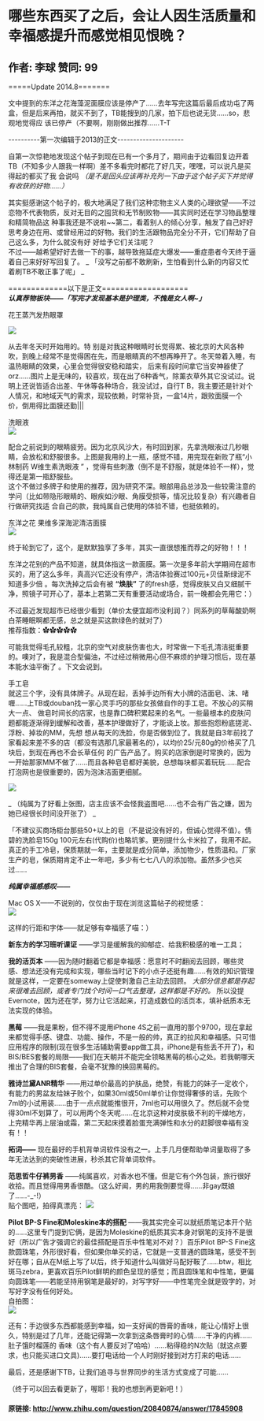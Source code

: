 # 哪些东西买了之后，会让人因生活质量和幸福感提升而感觉相见恨晚？
## 作者: 李球  赞同: 99
=====Update 2014.8=======

文中提到的东洋之花海藻泥面膜应该是停产了……去年写完这篇后最后成功屯了两盒，但是后来再拍，就买不到了，TB能搜到的几家，拍下后也说无货……so，悲观地觉得应
该已停产（不要啊，刚刚做出推荐……T-T

  
  
  

\----------第一次编辑于2013的正文---------------------

自第一次惊艳地发现这个帖子到现在已有一个多月了，期间由于边看回复边开着TB（不知多少人跟我一样啊）差不多看完时都花了好几天，嘿嘿，可以说凡是买得起的都买了我
会说吗 _（是不是回头应该再补充列一下由于这个帖子买下并觉得有收获的好物……）_  
  
其实挺感谢这个帖子的，极大地满足了我们这种恋物主义人类的心理欲望——不过恋物不代表物质，反对无目的之囤货和无节制败物——其实同时还在学习物品整理和精简物品这
种事我还是不说啦~~第二，看着别人的倾心分享，触发了自己好好思考身边在用、或曾经用过的好物。我们的生活跟物品完全分不开，它们帮助了自己这么多，为什么就没有好
好给予它们关注呢？  
不过——越希望好好去做一下的事，越导致拖延症大爆发——重症患者今天终于逼着自己来好好写回复了。 _
「没写之前都不敢刷新，生怕看到什么新的内容又忙着刷TB不敢正事了呢」 _  
  
=============以下是正文===================  
**_认真荐物板块——「写完才发现基本是护理类，不愧是女人啊~」_**   
  
花王蒸汽发热眼罩  

![](http://pic1.zhimg.com/589340c8da661e70f12e0de7f5bbb84e_b.jpg)

从去年冬天时开始用的。特
别是对我这种眼睛时长觉得累、被北京的大风各种吹，到晚上经常不是觉得困在先，而是眼睛真的不想再睁开了。冬天带着入睡，有温热眼睛的效果，心里会觉得很安稳和踏实，
后来有段时间拿它当安神器使了orz……图片上是无味的，较喜欢，现在出了6种香气，除薰衣草外其它没试过。说明上还说皆适合出差、午休等各种场合，我没试过，自行T
B，我主要还是针对个人情况，和地域天气的需求，现较依赖，时常补货，一盒14片，跟败面膜一个价，倒用得比面膜还勤|||  
  
洗眼液  
![](http://pic4.zhimg.com/8311898acd998da1a8e792329b9aa946_b.jpg)


配合之前说到的眼睛疲劳。因为北京风沙大，有时回到家，先拿洗眼液过几秒眼睛，会放松和舒服很多。上图是我用的上一瓶，感觉不错，用完现在新败了瓶“小林制药
W维生素洗眼液 ” ，觉得有些刺激（倒不是不舒服，就是体验不一样），觉得还是第一瓶舒服些。  
这个不做过多牌子和使用的推荐，因为研究不深。眼部用品总涉及一些较需注意的学问（比如带隐形眼睛的、眼疾如沙眼、角膜受损等，情况比较复杂）有兴趣者自行做研究找适
合自己的款，我纯属自己使用的体验不错，也挺依赖的。  
  
东洋之花 果维多深海泥清洁面膜  
![](http://pic1.zhimg.com/53084ac9c9f8748a0b26a303c2f35327_b.jpg)

 
终于轮到它了，这个，是默默独享了多年，其实一直很想推而荐之的好物！！！  
  
东洋之花别的产品不知道，就具体指这一款面膜。第一次是多年前大学期间在超市买的，用了这么多年，真高兴它还没有停产，清洁体验赛过100元+贝佳斯绿泥不知道多少倍
。每次洗掉之后会有被 **“焕肤”** 了的fresh感，觉得皮肤又白又细腻干净，照镜子可开心了，基本上若第二天有重要活动或场合，前一晚都会先用它：）  
  
不过最近发现超市已经很少看到（单价太便宜超市没利润？）同系列的草莓酸奶啊白茶睡眠啊都无感，总之就是买这款绿色的就对了）  
推荐指数：✿✿✿✿✿  
  
可能我觉得毛孔较粗，北京的空气对皮肤伤害也大，时常做一下毛孔清洁挺重要的。噢对了，我是混合型偏油，不过经过稍微用心但不麻烦的护理习惯后，现在基本能水油平衡了
。下文会说到。  
  
  
手工皂  
就这三个字，没有具体牌子。从现在起，丢掉手边所有大小牌的洁面皂、沫、啫喱……上TB或douban找一家心灵手巧的那些女孩做自作的手工皂。不放心的买稍大一点、
做皂时间长的店家，也是靠口碑积累起来的名气。一些最根本的皮肤问题都能逐渐得到缓解和改善，基本护理做好了，才能谈上妆。那些抱怨粉底搓泥、浮粉、掉妆的MM，先想
想从每天的洗脸，你是否做到位了。我就是自3年前找了家看起来差不多的店（都没有选那几家最著名的），以均价25/元80g的价格买了几块后，到现在再也不会长草任何
的广告产品了。购买的店家倒是时常换的，因为一开始那家MM不做了……而且各种皂皂都好美貌，总想每块都买着玩玩……配合打泡网也是很重要的，因为泡沫洁面更细腻。  
  
![](http://pic3.zhimg.com/6e0f9095bee1ae57a147ca06d0e7b5f4_b.jpg)

_
（纯属为了好看上张图，店主应该不会怪我盗图吧……也不会有广告之嫌，因为她已经很长时间没开张了） _  
  
「不建议买商场柜台那些50+以上的皂（不是说没有好的，但诚心觉得不值）。倩碧的洗脸皂150g 100元左右(代购价)也略坑爹。更别提什么卡米拉了，我用不起。
真正的手工冷皂，保质期就一年，主要就是成分简单，添加物少，性质温和。厂家生产的皂，保质期肯定不止一年吧，多少有七七八八的添加物。虽然多少也买过……  
  
  
**_纯属幸福感感叹——_**   
  
Mac OS X——不说别的，仅仅由于现在浏览这篇帖子的视觉感：  
![](http://pic3.zhimg.com/cf67996d40ec538eaf36172dcbb0d94c_b.jpg)

 
这样的行距和字体——就足够有幸福感了喵：）  
  
**新东方的学习班听课证** ——学习是缓解我的抑郁症、给我积极感的唯一工具；   
  
**我的活页本** ——因为随时翻着它都是幸福感：愿意时不时翻阅去回顾，哪些灵感、想法还没有完成和实现，哪些当时记下的小点子还挺有趣……有效的知识管理就是这样，一定要在someway上促使刺激自己主动去回顾。 _大部分信息都是存起来很难去回顾，或者专门找个时间一口气去整理，这样都是不好的。_ 所以没提Evernote，因为还在学，努力让它活起来，打造成数位的活页本，填补纸质本无法实现的体验。   
  
**黑莓** ——我是果粉，但不得不提用iPhone 4S之前一直用的那个9700，现在拿起来都觉得手感、键盘、功能、操作，不是一般的帅，真正的拉风和幸福感。只可惜应用程序的限制(现在很多生活辅助需要app做工具，iPhone是有些丢不开了)，和BIS/BES套餐的局限——我们在天朝并不能完全领略黑莓的核心之处。若我朝哪天推出了合理的BIS套餐，会毫不犹豫的换回黑莓的。   
  
**雅诗兰黛ANR精华** ——用过单价最高的护肤品，绝赞，有能力的妹子一定收个，有能力的男盆友给妹子败个，如果30ml或50ml单价让你觉得奢侈的话，先败个7ml的小试用装……由于一点点就能推很开，7ml也可以用很久了。然后就不会觉得30ml不划算了，可以用两个冬天呢……在北京这种对皮肤极不利的干燥地方，上完精华再上层油或霜，第二天起床摸着脸蛋充满弹性和水分的赶脚很幸福有没有！！   
  
**拓词——** 现在最好的手机背单词软件没有之一。上手几月便帮助单词量取得了多年无法达到的突破性进展，秒杀其它背单词软件。   
  
**范思哲牛仔裤男香** ——纯属喜欢，对香水也不懂。但是它有个外包装，旅行很好收拾。而且觉得用男香很酷。（这么好闻，男的用我倒要觉得……非gay既娘了……-_-!）   
贴个图吧，拍得真漂亮： ![](http://pic3.zhimg.com/f978ba5fb9d8e75ba894cfa26781f8f4_b.jpg)

 
  
  
**Pilot BP-S Fine和Moleskine本的搭配** ——我其实完全可以就纸质笔记本开个贴的……这里专门提到它俩，是因为Moleskine的纸质其实本身对钢笔的支持不是很好（所以广告才强调它的最佳搭配是百乐中性笔对不对？）百乐Pilot BP-S Fine这款圆珠笔，外形很好看，但如果你单买的话，它就是一支普通的圆珠笔，感受不到好在哪；自从在M纸上写了以后，终于知道什么叫做好马配好鞍了……btw，相比斑马zebra，更喜欢百乐Pilot鲜明的颜色呈现的感觉；而且圆珠笔和中性笔，更偏向圆珠笔——若能坚持用钢笔是最好的，对写字好——中性笔完全就是毁字的，对写好字没有任何好处。   
自拍图：  
![](http://pic4.zhimg.com/15aa0607b163ccccc8b04977219800e0_b.jpg)

 
  
还有：手边很多东西都能感到幸福，如一支好闻的唇膏的香味，能让心情好上很久，特别是过了几年，还能记得第一次拿到这条唇膏时的心情……干净的内裤……肚子饿时榴莲的
香味（这个有人要反对了哈哈）……粘得稳的N次贴（就这点要求，也只能买进口文具)……要打电话给一个人时刚好接到对方打来的电话……  
  
最后，还是感谢下TB，让我们追寻与世界同步的生活方式变成了可能……  
  
（终于可以回去看更新了，喔耶！我的也想到再更新吧！）

#### 原链接: http://www.zhihu.com/question/20840874/answer/17845908